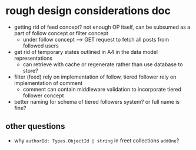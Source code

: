 # rough design considerations doc
- getting rid of feed concept? not enough OP itself, can be subsumed as a part of follow concept or filter concept
    - under follow concept --> GET request to fetch all posts from followed users
- get rid of temporary states outlined in A4 in the data model representations
    - can retrieve with cache or regenerate rather than use database to store?
- filter (feed) rely on implementation of follow, tiered follower rely on implementation of comment
    - comment can contain middleware validation to incorporate tiered follower concept
- better naming for schema of tiered followers system? or full name is fine?

## other questions
- why ```authorId: Types.ObjectId | string``` in freet collections `addOne`?